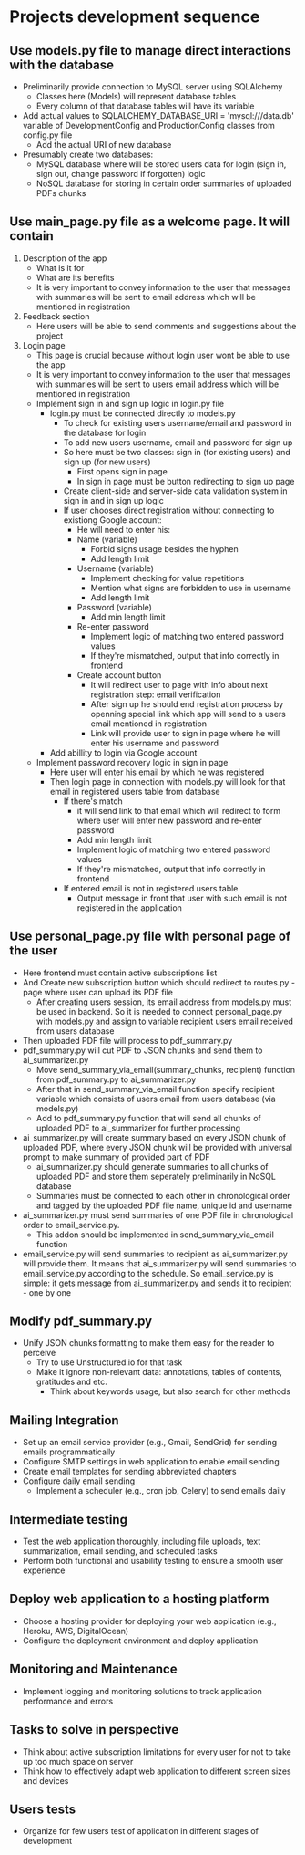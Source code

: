 # Projects development sequence
## Use models.py file to manage direct interactions with the database 
* Preliminarily provide connection to MySQL server using SQLAlchemy
	* Classes here (Models) will represent database tables
	* Every column of that database tables will have its variable
* Add actual values to SQLALCHEMY_DATABASE_URI = 'mysql:///data.db' variable of DevelopmentConfig and ProductionConfig classes from config.py file
	* Add the actual URI of new database
* Presumably create two databases:
	* MySQL database where will be stored users data for login (sign in, sign out, change password if forgotten) logic 
	* NoSQL database for storing in certain order summaries of uploaded PDFs chunks 
## Use main_page.py file as a welcome page. It will contain
1. Description of the app
	* What is it for
	* What are its benefits
	* It is very important to convey information to the user that messages with summaries will be sent to email address which will be mentioned in registration
1. Feedback section
	* Here users will be able to send comments and suggestions about the project 
2. Login page
	* This page is crucial because without login user wont be able to use the app
	* It is very important to convey information to the user that messages with summaries will be sent to users email address which will be mentioned in registration
	* Implement sign in and sign up logic in login.py file
		* login.py must be connected directly to models.py
			* To check for existing users username/email and password in the database for login
			* To add new users username, email and password for sign up 
			* So here must be two classes: sign in (for existing users) and sign up (for new users)
				* First opens sign in page
				* In sign in page must be button redirecting to sign up page
			* Create client-side and server-side data validation system in sign in and in sign up logic
			* If user chooses direct registration without connecting to existiong Google account:
				* He will need to enter his:
				* Name (variable)
					* Forbid signs usage besides the hyphen
					* Add length limit 
				* Username (variable)
					* Implement checking for value repetitions
					* Mention what signs are forbidden to use in username
					* Add length limit 
				* Password (variable)
					* Add min length limit 
				* Re-enter password
					* Implement logic of matching two entered password values
					* If they're mismatched, output that info correctly in frontend 
				* Create account button
					* It will redirect user to page with info about next registration step: email verification
					* After sign up he should end registration process by openning special link which app will send to a users email mentioned in registration
					* Link will provide user to sign in page where he will enter his username and password 
		* Add abillity to login via Google account 
	* Implement password recovery logic in sign in page
		* Here user will enter his email by which he was registered
		* Then login page in connection with models.py will look for that email in registered users table from database 
			* If there's match
				* it will send link to that email which will redirect to form where user will enter new password and re-enter password
				* Add min length limit 
				* Implement logic of matching two entered password values
				* If they're mismatched, output that info correctly in frontend
			* If entered email is not in registered users table
				* Output message in front that user with such email is not registered in the application 
## Use personal_page.py file with personal page of the user
* Here frontend must contain active subscriptions list
* And Create new subscription button which should redirect to routes.py - page where user can upload its PDF file
	* After creating users session, its email address from models.py must be used in backend. So it is needed to connect personal_page.py with models.py and assign to variable recipient users email received from users database
* Then uploaded PDF file will process to pdf_summary.py 
* pdf_summary.py will cut PDF to JSON chunks and send them to ai_summarizer.py 
	* Move send_summary_via_email(summary_chunks, recipient) function from pdf_summary.py to ai_summarizer.py 
	* After that in send_summary_via_email function specify recipient variable which consists of users email from users database (via models.py)
	* Add to pdf_summary.py function that will send all chunks of uploaded PDF to ai_summarizer for further processing
* ai_summarizer.py will create summary based on every JSON chunk of uploaded PDF, where every JSON chunk will be provided with universal prompt to make summary of provided part of PDF
	* ai_summarizer.py should generate summaries to all chunks of uploaded PDF and store them seperately preliminarily in NoSQL database
	* Summaries must be connected to each other in chronological order and tagged by the uploaded PDF file name, unique id and username 
* ai_summarizer.py must send summaries of one PDF file in chronological order to email_service.py. 
	* This addon should be implemented in send_summary_via_email function
* email_service.py will send summaries to recipient as ai_summarizer.py will provide them. It means that ai_summarizer.py will send summaries to email_service.py according to the schedule. So email_service.py is simple: it gets message from ai_summarizer.py and sends it to recipient - one by one
## Modify pdf_summary.py 
* Unify JSON chunks formatting to make them easy for the reader to perceive
	* Try to use Unstructured.io for that task
	* Make it ignore non-relevant data: annotations, tables of contents, gratitudes and etc. 
		* Think about keywords usage, but also search for other methods 
## Mailing Integration
* Set up an email service provider (e.g., Gmail, SendGrid) for sending emails programmatically
* Configure SMTP settings in web application to enable email sending
* Create email templates for sending abbreviated chapters
* Configure daily email sending
	* Implement a scheduler (e.g., cron job, Celery) to send emails daily
## Intermediate testing
* Test the web application thoroughly, including file uploads, text summarization, email sending, and scheduled tasks
* Perform both functional and usability testing to ensure a smooth user experience
## Deploy web application to a hosting platform
* Choose a hosting provider for deploying your web application (e.g., Heroku, AWS, DigitalOcean)
* Configure the deployment environment and deploy application
## Monitoring and Maintenance
* Implement logging and monitoring solutions to track application performance and errors
## Tasks to solve in perspective
* Think about active subscription limitations for every user for not to take up too much space on server
* Think how to effectively adapt web application to different screen sizes and devices
## Users tests
* Organize for few users test of application in different stages of development